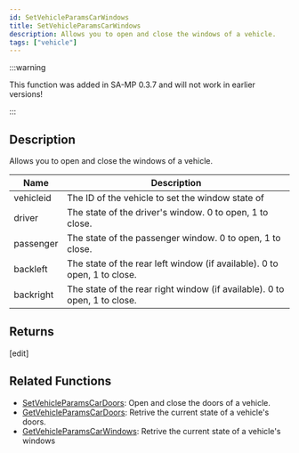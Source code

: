 ```yaml
---
id: SetVehicleParamsCarWindows
title: SetVehicleParamsCarWindows
description: Allows you to open and close the windows of a vehicle.
tags: ["vehicle"]
---
```


:::warning

This function was added in SA-MP 0.3.7 and will not work in earlier versions!

:::

## Description

Allows you to open and close the windows of a vehicle.

| Name | Description |
| --- | --- |
| vehicleid | The ID of the vehicle to set the window state of |
| driver | The state of the driver's window. 0 to open, 1 to close. |
| passenger | The state of the passenger window. 0 to open, 1 to close. |
| backleft | The state of the rear left window (if available). 0 to open, 1 to close. |
| backright | The state of the rear right window (if available). 0 to open, 1 to close. |

## Returns

[edit]

## Related Functions

- [SetVehicleParamsCarDoors](SetVehicleParamsCarDoors.md): Open and close the doors of a vehicle.
- [GetVehicleParamsCarDoors](GetVehicleParamsCarDoors.md): Retrive the current state of a vehicle's doors.
- [GetVehicleParamsCarWindows](GetVehicleParamsCarWindows.md): Retrive the current state of a vehicle's windows
